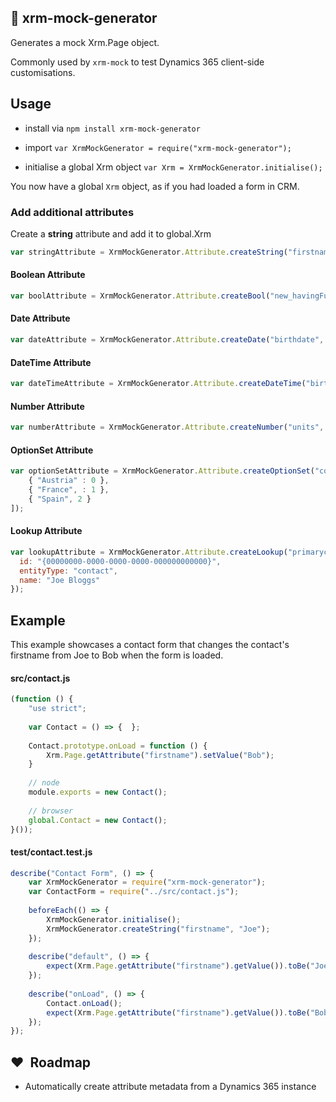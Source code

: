 ## :book: xrm-mock-generator

Generates a mock Xrm.Page object.

Commonly used by `xrm-mock` to test Dynamics 365 client-side customisations.

## Usage

 - install  via `npm install xrm-mock-generator`
 
 - import `var XrmMockGenerator = require("xrm-mock-generator");`
 
 - initialise a global Xrm object `var Xrm = XrmMockGenerator.initialise();`
 
 You now have a global `Xrm` object, as if you had loaded a form in CRM.
 
### Add additional attributes

Create a <b>string</b> attribute and add it to global.Xrm

```javascript
var stringAttribute = XrmMockGenerator.Attribute.createString("firstname", "Joe");
```    
#### Boolean Attribute
```javascript
var boolAttribute = XrmMockGenerator.Attribute.createBool("new_havingFun", true);
```
#### Date Attribute
```javascript
var dateAttribute = XrmMockGenerator.Attribute.createDate("birthdate", new Date(1980, 12, 25));
```
#### DateTime Attribute
```javascript
var dateTimeAttribute = XrmMockGenerator.Attribute.createDateTime("birthdate", new Date(1980, 12, 25));
```
#### Number Attribute
```javascript
var numberAttribute = XrmMockGenerator.Attribute.createNumber("units", 2, 0, 10, 0);
```
#### OptionSet Attribute
```javascript
var optionSetAttribute = XrmMockGenerator.Attribute.createOptionSet("countries", [
    { "Austria" : 0 },
    { "France", : 1 },
    { "Spain", 2 }
]);
```
#### Lookup Attribute
```javascript
var lookupAttribute = XrmMockGenerator.Attribute.createLookup("primarycustomerid", {
  id: "{00000000-0000-0000-0000-000000000000}",
  entityType: "contact",
  name: "Joe Bloggs"
});
```

## Example
This example showcases a contact form that changes the contact's firstname from Joe to Bob when the form is loaded.

#### src/contact.js
```javascript
(function () {
    "use strict";
    
    var Contact = () => {  };
    
    Contact.prototype.onLoad = function () {
        Xrm.Page.getAttribute("firstname").setValue("Bob");
    }
    
    // node
    module.exports = new Contact();
    
    // browser
    global.Contact = new Contact();    
}());
```
#### test/contact.test.js
```javascript
describe("Contact Form", () => {
    var XrmMockGenerator = require("xrm-mock-generator");
    var ContactForm = require("../src/contact.js");
    
    beforeEach(() => {
        XrmMockGenerator.initialise();
        XrmMockGenerator.createString("firstname", "Joe");
    });
    
    describe("default", () => {
        expect(Xrm.Page.getAttribute("firstname").getValue()).toBe("Joe"); // true
    });
    
    describe("onLoad", () => {
        Contact.onLoad();        
        expect(Xrm.Page.getAttribute("firstname").getValue()).toBe("Bob"); // true
    });
});
```

## :heart:  Roadmap
 - Automatically create attribute metadata from a Dynamics 365 instance
